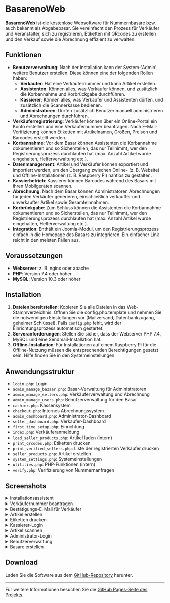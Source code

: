 # BasarenoWeb

**BasarenoWeb** ist die kostenlose Websoftware für Nummernbasare bzw. auch bekannt als Abgabebasar. Sie vereinfacht den Prozess für Verkäufer und Veranstalter, sich zu registrieren, Etiketten mit QRcodes zu erstellen und den Verkauf sowie die Abrechnung effizient zu verwalten.

## Funktionen

- **Benutzerverwaltung**: Nach der Installation kann der System-'Admin' weitere Benutzer erstellen. Diese können eine der folgenden Rollen haben:
  - **Verkäufer**: Hat eine Verkäufernummer und kann Artikel erstellen.
  - **Assistenten**: Können alles, was Verkäufer können, und zusätzlich die Korbannahme und Korbrückgabe durchführen.
  - **Kassierer**: Können alles, was Verkäufer und Assistenten dürfen, und zusätzlich die Scannerkasse bedienen.
  - **Administratoren**: Dürfen zusätzlich Benutzer manuell administrieren und Abrechnungen durchführen.
- **Verkäuferregistrierung**: Verkäufer können über ein Online-Portal ein Konto erstellen und eine Verkäufernummer beantragen. Nach E-Mail-Verifizierung können Etiketten mit Artikelnamen, Größen, Preisen und Barcodes erstellt werden.
- **Korbannahme**: Vor dem Basar können Assistenten die Korbannahme dokumentieren und so Sicherstellen, das nur Teilnimmt, wer den Registrierungsprozess durchlaufen hat (max. Anzahl Artikel wurde eingehalten, Helferverwaltung etc.).
- **Datenmanagement**: Artikel und Verkäufer können exportiert und importiert werden, um den Übergang zwischen Online- (z. B. Website) und Offline-Installationen (z. B. Raspberry Pi) nahtlos zu gestalten.
- **Kassierbetrieb**: Kassierer können Barcodes während des Basars mit ihren Mobilgeräten scannen.
- **Abrechnung**: Nach dem Basar können Administratoren Abrechnungen für jeden Verkäufer generieren, einschließlich verkaufter und unverkaufter Artikel sowie Gesamteinnahmen.
- **Korbrückgabe**: Zum Schluss können die Assistenten die Korbannahme dokumentieren und so Sicherstellen, das nur Teilnimmt, wer den Registrierungsprozess durchlaufen hat (max. Anzahl Artikel wurde eingehalten, Helferverwaltung etc.).
- **Integration**: Enthält ein Joomla-Modul, um den Registrierungsprozess einfach in die Homepage des Basars zu integrieren. Ein einfacher Link reicht in den meisten Fällen aus.

## Voraussetzungen

- **Webserver**: z. B. nginx oder apache
- **PHP**: Version 7.4 oder höher
- **MySQL**: Version 10.3 oder höher

## Installation

1. **Dateien bereitstellen**: Kopieren Sie alle Dateien in das Web-Stammverzeichnis. Öffnen Sie die config.php.template und nehmen Sie die notwendigen Einstellungen vor (Mailversand, Datenbankzugang, geheimer Schlüssel). Falls `config.php` fehlt, wird der Einrichtungsprozess automatisch gestartet.
2. **Serveranforderungen**: Stellen Sie sicher, dass der Webserver PHP 7.4, MySQL und eine Sendmail-Installation hat.
3. **Offline-Installation**: Für Installationen auf einem Raspberry Pi für die Offline-Nutzung müssen die entsprechenden Berechtigungen gesetzt sein. Hilfe finden Sie in den Systemeinstellungen.

## Anwendungsstruktur

- `login.php`: Login
- `admin_manage_bazaar.php`: Basar-Verwaltung für Administratoren
- `admin_manage_sellers.php`: Verkäuferverwaltung und Abrechnung
- `admin_manage_users.php`: Benutzerverwaltung für den Basar
- `cashier.php`: Kassensystem
- `checkout.php`: Internes Abrechnungssystem
- `admin_dashboard.php`: Administrator-Dashboard
- `seller_dashboard.php`: Verkäufer-Dashboard
- `first_time_setup.php`: Einrichtung
- `index.php`: Verkäuferanmeldung
- `load_seller_products.php`: Artikel laden (intern)
- `print_qrcodes.php`: Etiketten drucken
- `print_verified_sellers.php`: Liste der registrierten Verkäufer drucken
- `seller_products.php`: Artikel erstellen
- `system_settings.php`: Systemeinstellungen
- `utilities.php`: PHP-Funktionen (intern)
- `verify.php`: Verifizierung von Nummernanfragen

## Screenshots

<details>
<summary>Installationsassistent</summary>
Assistent zur Einrichtung der Datenbank und erforderlicher Konfigurationen.  
![Installationsassistent](/docs/first_time_setup.png)
</details>

<details>
<summary>Verkäufernummer beantragen</summary>
Verkäufer können eine Nummer beantragen, sobald ein Basar erstellt wurde und das Startdatum der Nummernvergabe festgelegt ist.  
![Verkäufernummer beantragen](/docs/index.png)
</details>

<details>
<summary>Bestätigungs-E-Mail für Verkäufer</summary>
Verkäufer erhalten einen Link, um ihr Konto zu bestätigen.  Der Text ist Konfigurierbar.
![Bestätigungs-E-Mail](/docs/admin_manage_bazaar.jpg)
</details>

<details>
<summary>Artikel erstellen</summary>
Verkäufer fügen Artikel mit Namen und Preisen hinzu.  
![Artikel erstellen](/docs/seller_products.jpg)
</details>

<details>
<summary>Etiketten drucken</summary>
![Etiketten drucken](/docs/Clipboard01.jpg)
</details>

<details>
<summary>Kassierer-Login</summary>
Während des Verkaufs scannen Kassierer verkaufte Artikel.  
![Kassierer-Login](/docs/Clipboard01.jpg)
</details>

<details>
<summary>Artikel scannen</summary>
Jeder erkannte Artikel wird als „Verkauft“ markiert. Wenn ein Code nicht lesbar ist, können Ziffern manuell eingegeben werden. Die letzten 30 gescannten Artikel werden angezeigt und können bei Bedarf manuell zurückgesetzt werden.  
![Artikel scannen](/docs/Clipboard01.jpg)
</details>

<details>
<summary>Administrator-Login</summary>
Nach dem Basar verteilt der Administrator die Einnahmen an die Verkäufer. Eine Liste der verkauften/nicht verkauften Artikel kann angezeigt, gedruckt und/oder dem Verkäufer per E-Mail als Zusammenfassung gesendet werden.  
![Administrator-Login](/docs/Clipboard01.jpg)
</details>

<details>
<summary>Benutzerverwaltung</summary>
Nach der Ersteinrichtung können zusätzliche Kassierer und Administratoren hinzugefügt oder entfernt werden.  
![Benutzerverwaltung](/docs/Clipboard01.jpg)
</details>

<details>
<summary>Basare erstellen</summary>
Nummernvergabe ist nur möglich, nachdem der Administrator einen Basar erstellt hat und das aktuelle Datum vor dem „Startdatum der Nummernvergabe“ liegt. Nach Beginn des Basars und vor Erreichen des nächsten „Startdatums der Nummernvergabe“ ist keine Nummernvergabe möglich. Eine entsprechende Meldung erscheint.  
![Basare erstellen](/docs/Clipboard01.jpg)
</details>

## Download

Laden Sie die Software aus dem [GitHub-Repository](https://github.com/c3rebro/bazaar) herunter.

---

Für weitere Informationen besuchen Sie die [GitHub Pages-Seite des Projekts](https://c3rebro.github.io/bazaar/).
